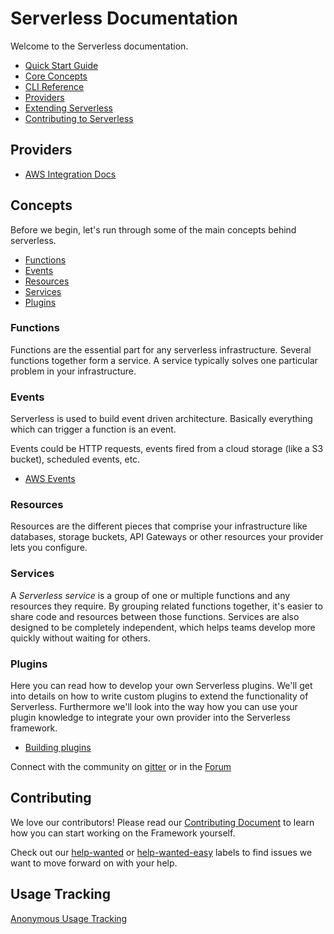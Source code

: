<!--
title: Serverless Framework Documentation
layout: Doc
-->

# Serverless Documentation

Welcome to the Serverless documentation.

- [Quick Start Guide](./01-guide/README.md)
- [Core Concepts](#concepts)
- [CLI Reference](./03-cli-reference/README.md)
- [Providers](#providers)
- [Extending Serverless](./04-extending-serverless/README.md)
- [Contributing to Serverless](#contributing)

## Providers
- [AWS Integration Docs](./02-providers/aws/README.md)

## Concepts

Before we begin, let's run through some of the main concepts behind serverless.

* [Functions](#functions)
* [Events](#events)
* [Resources](#resources)
* [Services](#services)
* [Plugins](#plugins)

### Functions

Functions are the essential part for any serverless infrastructure. Several functions together form a service. A service typically solves one particular problem in your infrastructure.

### Events

Serverless is used to build event driven architecture. Basically everything which can trigger a function is an event.

Events could be HTTP requests, events fired from a cloud storage (like a S3 bucket), scheduled events, etc.

- [AWS Events](./02-providers/aws/events/README.md)

### Resources

Resources are the different pieces that comprise your infrastructure like databases, storage buckets, API Gateways or other resources your provider lets you configure.

### Services

A *Serverless service* is a group of one or multiple functions and any resources they require. By grouping related functions together, it's easier to share code and resources between those functions. Services are also designed to be completely independent, which helps teams develop more quickly without waiting for others.

### Plugins

Here you can read how to develop your own Serverless plugins. We'll get into details on how to write custom plugins to extend the functionality of Serverless. Furthermore we'll look into the way how you can use your plugin knowledge to integrate your own provider into the Serverless framework.

- [Building plugins](./04-extending-serverless/README.md)

Connect with the community on [gitter](https://gitter.im/serverless/serverless) or in the [Forum](http://forum.serverless.com)

## Contributing
We love our contributors! Please read our [Contributing Document](../CONTRIBUTING.md) to learn how you can start working on the Framework yourself.

Check out our [help-wanted](https://github.com/serverless/serverless/labels/help-wanted) or [help-wanted-easy](https://github.com/serverless/serverless/labels/help-wanted-easy) labels to find issues we want to move forward on with your help.

## Usage Tracking

[Anonymous Usage Tracking](./usage-tracking.md)
